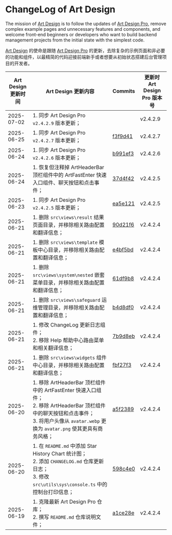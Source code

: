 # ChangeLog of Art Design

The mission of [Art Design](https://github.com/Barry-Flynn/art-design) is to follow the updates of [Art Design Pro](https://github.com/Daymychen/art-design-pro), remove complex example pages and unnecessary features and components, and welcome front-end beginners or developers who want to build backend management projects from the initial state with the simplest code.

[Art Design](https://github.com/Barry-Flynn/art-design) 的使命是跟随 [Art Design Pro](https://github.com/Daymychen/art-design-pro) 的更新，去除复杂的示例页面和非必要的功能和组件，以最精简的代码迎接前端新手或者想要从初始状态搭建后台管理项目的开发者。

| Art Design 更新时间 | Art Design 更新内容 | Commits | 更新时 Art Design Pro 版本号 |
| --- | --- | --- | --- |
| 2025-07-02 | 1. 同步 Art Design Pro `v2.4.2.9` 版本更新； |  | v2.4.2.9 |
| 2025-06-25 | 1. 同步 Art Design Pro `v2.4.2.7` 版本更新； | [f3f9d41](https://github.com/Barry-Flynn/art-design/commit/f3f9d41f0a48aadf76e539feb9cbef9b45c9bb6f) | v2.4.2.7 |
| 2025-06-24 | 1. 同步 Art Design Pro `v2.4.2.6` 版本更新； | [b991ef3](https://github.com/Barry-Flynn/art-design/commit/b991ef38e55b9b35f9718dcd036869373f61468c) | v2.4.2.6 |
| 2025-06-24 | 1. 恢复但注释掉 ArtHeaderBar 顶栏组件中的 ArtFastEnter 快速入口组件、聊天按钮和点击事件； | [37d4f42](https://github.com/Barry-Flynn/art-design/commit/37d4f424c0ac4cb1ccd5f696b667116239457afa) | v2.4.2.5 |
| 2025-06-23 | 1. 同步 Art Design Pro `v2.4.2.5` 版本更新； | [ea5e121](https://github.com/Barry-Flynn/art-design/commit/ea5e121ead96532c4f8fa5e49a3d2b6958aa9973) | v2.4.2.5 |
| 2025-06-21 | 1. 删除 `src\views\result` 结果页面目录，并移除相关路由配置和翻译信息； | [90d21f6](https://github.com/Barry-Flynn/art-design/commit/90d21f6e5a4c7352a7cd291b04fd3d60b65daabf) | v2.4.2.4 |
| 2025-06-21 | 1. 删除 `src\views\template` 模板中心目录，并移除相关路由配置和翻译信息； | [e4bf5bd](https://github.com/Barry-Flynn/art-design/commit/e4bf5bd44616be5ec8000792fb502ccdc6c2c2f4) | v2.4.2.4 |
| 2025-06-21 | 1. 删除 `src\views\system\nested` 嵌套菜单目录，并移除相关路由配置和翻译信息； | [61df9b8](https://github.com/Barry-Flynn/art-design/commit/61df9b86edd0bf7b4b4e966e48bcb1b500301da9) | v2.4.2.4 |
| 2025-06-21 | 1. 删除 `src\views\safeguard` 运维管理目录，并移除相关路由配置和翻译信息； | [b4d8df0](https://github.com/Barry-Flynn/art-design/commit/b4d8df0d6a8c5b1f0413d384fb05087f27cefa68) | v2.4.2.4 |
| 2025-06-21 | 1. 修改 ChangeLog 更新日志组件；<br />2. 移除 Help 帮助中心路由菜单和相关翻译信息； | [7b9d8eb](https://github.com/Barry-Flynn/art-design/commit/7b9d8eb5116115db29baf84d25c0be8273972470) | v2.4.2.4 |
| 2025-06-21 | 1. 删除 `src\views\widgets` 组件中心目录，并移除相关路由配置和翻译信息； | [fbf27f3](https://github.com/Barry-Flynn/art-design/commit/fbf27f360b0785ce3eae17d5aab0c5fef62b808c) | v2.4.2.4 |
| 2025-06-20 | 1. 移除 ArtHeaderBar 顶栏组件中的 ArtFastEnter 快速入口组件；<br />2. 移除 ArtHeaderBar 顶栏组件中的聊天按钮和点击事件；<br />3. 将用户头像从 `avatar.webp` 更换为 `avatar.png` 使其更具有商务风格； | [a5f2389](https://github.com/Barry-Flynn/art-design/commit/a5f2389737738a62adf4e22f556c65b2e8a0b8eb) | v2.4.2.4 |
| 2025-06-20 | 1. 在 `README.md` 中添加 Star History Chart 统计图；<br />2. 添加 `CHANGELOG.md` 仓库更新日志；<br />3. 修改 `src\utils\sys\console.ts` 中的控制台打印信息； | [598c4e0](https://github.com/Barry-Flynn/art-design/commit/598c4e0ff3207d5ed8ab6a711e034b2422abe521) | v2.4.2.4 |
| 2025-06-19 | 1. 克隆最新 Art Design Pro 仓库；<br />2. 撰写 `README.md` 仓库说明文件； | [a1ce28e](https://github.com/Barry-Flynn/art-design/commit/a1ce28ed819597ea85ce2028065416e331e6577c) | v2.4.2.4 |
